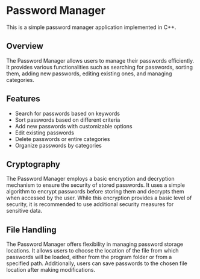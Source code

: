 # Password Manager

This is a simple password manager application implemented in C++.

## Overview

The Password Manager allows users to manage their passwords efficiently. It provides various functionalities such as searching for passwords, sorting them, adding new passwords, editing existing ones, and managing categories.

## Features

- Search for passwords based on keywords
- Sort passwords based on different criteria
- Add new passwords with customizable options
- Edit existing passwords
- Delete passwords or entire categories
- Organize passwords by categories

## Cryptography

The Password Manager employs a basic encryption and decryption mechanism to ensure the security of stored passwords. It uses a simple algorithm to encrypt passwords before storing them and decrypts them when accessed by the user. While this encryption provides a basic level of security, it is recommended to use additional security measures for sensitive data.

## File Handling

The Password Manager offers flexibility in managing password storage locations. It allows users to choose the location of the file from which passwords will be loaded, either from the program folder or from a specified path. Additionally, users can save passwords to the chosen file location after making modifications.
